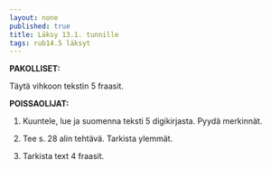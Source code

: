 ```yaml
---
layout: none
published: true
title: Läksy 13.1. tunnille
tags: rub14.5 läksyt
---
```

**PAKOLLISET:**

Täytä vihkoon tekstin 5 fraasit.

**POISSAOLIJAT:**

1. Kuuntele, lue ja suomenna teksti 5 digikirjasta. Pyydä merkinnät.

2. Tee s. 28 alin tehtävä. Tarkista ylemmät.

3. Tarkista text 4 fraasit.